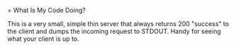 = What Is My Code Doing?

This is a very small, simple thin server that always returns 200 "success" to the client and dumps the incoming request to STDOUT. Handy for seeing what your client is up to.

